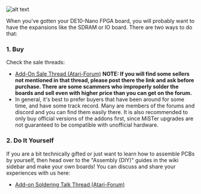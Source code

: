 
![alt text](https://image.ibb.co/g7tSuF/Do_It_Yourself.png)

When you've gotten your DE10-Nano FPGA board, you will probably want to have the expansions like the SDRAM or IO board. There are two ways to do that:

### 1. Buy

Check the sale threads:
  * [Add-On Sale Thread (Atari-Forum)](http://www.atari-forum.com/viewtopic.php?f=117&t=33613)
**NOTE: If you will find some sellers not mentioned in that thread, please post there the link and ask before purchase. There are some scammers who improperly solder the boards and sell even with higher price than you can get on the forum.**
  * In general, it's best to prefer buyers that have been around for some time, and have some track record. Many are members of the forums and discord and you can find them easily there. It is also recommended to only buy official versions of the addons first, since MiSTer upgrades are not guaranteed to be compatible with unofficial hardware.

### 2. Do It Yourself

If you are a bit technically gifted or just want to learn how to assemble PCBs by yourself, then head over to the "Assembly (DIY)" guides in the wiki sidebar and make your own boards! You can discuss and share your experiences with us here:
* [Add-on Soldering Talk Thread (Atari-Forum)](http://www.atari-forum.com/viewtopic.php?f=117&t=32232)



